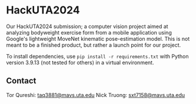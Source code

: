 # HackUTA2024
Our HackUTA2024 submission; a computer vision project aimed at analyzing bodyweight exercise form from a mobile application using Google's lightweight MoveNet kinematic pose-estimation model. This is not meant to be a finished product, but rather a launch point for our project. 

To install dependencies, use `pip install -r requirements.txt` with Python version 3.9.13 (not tested for others) in a virtual environment. 


## Contact
Tor Qureshi: taq3881@mavs.uta.edu
Nick Truong: sxt7158@mavs.uta.edu